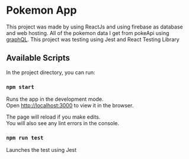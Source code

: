 # Pokemon App

This project was made by using ReactJs and using firebase as database and web hosting. All of the pokemon data I get from pokeApi using [graphQL](https://graphql-pokeapi.vercel.app/api/graphql). This project was testing using Jest and React Testing Library


## Available Scripts

In the project directory, you can run:

### `npm start`

Runs the app in the development mode.\
Open [http://localhost:3000](http://localhost:3000) to view it in the browser.

The page will reload if you make edits.\
You will also see any lint errors in the console.

### `npm run test`

Launches the test using Jest